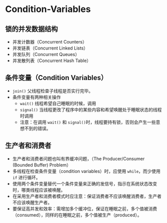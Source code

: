 <!--
 * @Author: JohnJeep
 * @Date: 2020-05-27 08:29:51
 * @LastEditTime: 2020-08-11 20:42:02
 * @LastEditors: Please set LastEditors
 * @Description: 锁的并发数据结构笔记
--> 
# Condition-Variables
## 锁的并发数据结构
- 并发计数器（Concurrent Counters）
- 并发链表（Concurrent Linked Lists）
- 并发队列（Concurrent Queues）
- 并发散列表（Concurrent Hash Table）


## 条件变量（Condition Variables）
- `join()` 父线程检查子线程是否实行完毕。
- 条件变量有两种相关操作
  - `wait()`    线程希望自己睡眠的时候，调用
  - `signal()`  当线程更改了程序中的某些内容和希望唤醒处于睡眠状态的线程时调用
  - 注意：在调用 `wait()` 和 `signal()`时，线程要持有锁，否则会产生一些意想不到的错误。


## 生产者和消费者
- 生产者和消费者问题也叫有界缓冲问题，（The Producer/Consumer (Bounded Buffer) Problem）
- 多线程在检查条件变量（condition variables）时，应使用 `while`，而少使用 `if` 进行循环。
- 使用两个条件变量替代一个条件变量来正确的发信号，指示在系统状态改变时，哪类线程应该被唤醒。
- 在采用生产者和消费者模式时应注意：保证消费者不应该唤醒消费者，生产者不应该唤醒生产者。
- 要保证高并发和效率：需增加多个缓冲位，保证在睡眠之前，多个值被消费（consumed），同样的在睡眠之前，多个值被生产（produced）。
